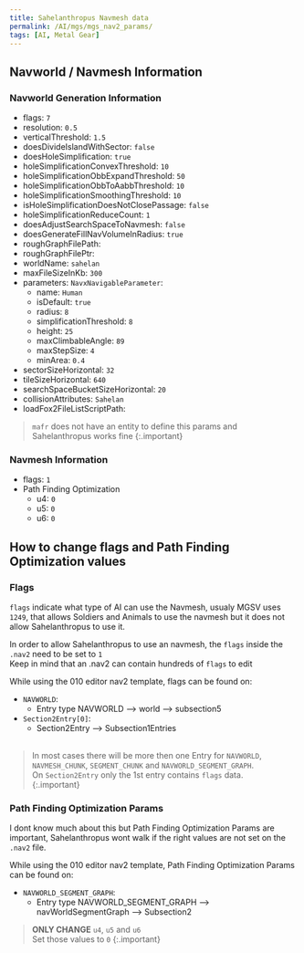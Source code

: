 ```yaml
---
title: Sahelanthropus Navmesh data
permalink: /AI/mgs/mgs_nav2_params/
tags: [AI, Metal Gear]
---
```



## Navworld / Navmesh Information
### Navworld Generation Information

- flags: `7`
- resolution: `0.5`
- verticalThreshold: `1.5`
- doesDivideIslandWithSector: `false`
- doesHoleSimplification: `true`
- holeSimplificationConvexThreshold: `10`
- holeSimplificationObbExpandThreshold: `50`
- holeSimplificationObbToAabbThreshold: `10`
- holeSimplificationSmoothingThreshold: `10`
- isHoleSimplificationDoesNotClosePassage: `false`
- holeSimplificationReduceCount: `1`
- doesAdjustSearchSpaceToNavmesh: `false`
- doesGenerateFillNavVolumeInRadius: `true`
- roughGraphFilePath:  
- roughGraphFilePtr: 
- worldName: `sahelan`
- maxFileSizeInKb: `300`
- parameters: `NavxNavigableParameter`:
	- name: `Human`
	- isDefault: `true`
	- radius: `8`
	- simplificationThreshold: `8`
	- height: `25`
	- maxClimbableAngle: `89`
	- maxStepSize: `4`
	- minArea: `0.4`
- sectorSizeHorizontal: `32`
- tileSizeHorizontal: `640`
- searchSpaceBucketSizeHorizontal: `20`
- collisionAttributes: `Sahelan`
- loadFox2FileListScriptPath:

> `mafr` does not have an entity to define this params and Sahelanthropus works fine
{:.important}

### Navmesh Information

- flags: `1`
- Path Finding Optimization
	- u4: `0`
	- u5: `0`
	- u6: `0`

## How to change flags and Path Finding Optimization values

### Flags

`flags` indicate what type of AI can use the Navmesh, usualy MGSV uses `1249`, that allows Soldiers and Animals to use the navmesh but it does not allow Sahelanthropus to use it.<br>

In order to allow Sahelanthropus to use an navmesh, the `flags` inside the `.nav2` need to be set to `1` <br>
Keep in mind that an .nav2 can contain hundreds of `flags` to edit <br>

While using the 010 editor nav2 template, flags can be found on:<br>
- `NAVWORLD`: 
	- Entry type NAVWORLD --> world --> subsection5<br>
- `Section2Entry[0]`:
	- Section2Entry --> Subsection1Entries<br><br>

>In most cases there will be more then one Entry for `NAVWORLD`, `NAVMESH_CHUNK`, `SEGMENT_CHUNK` and `NAVWORLD_SEGMENT_GRAPH`.<br>
>On `Section2Entry` only the 1st entry contains `flags` data.<br>
{:.important}

### Path Finding Optimization Params
I dont know much about this but Path Finding Optimization Params are important, Sahelanthropus wont walk if the right values are not set on the `.nav2` file.<br>

While using the 010 editor nav2 template, Path Finding Optimization Params can be found on:<br>
- `NAVWORLD_SEGMENT_GRAPH`:
	- Entry type NAVWORLD_SEGMENT_GRAPH --> navWorldSegmentGraph --> Subsection2

>**ONLY CHANGE** `u4`, `u5` and `u6`<br>
>Set those values to `0`
{:.important}


